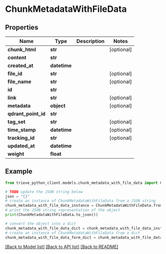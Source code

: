 # ChunkMetadataWithFileData


## Properties

Name | Type | Description | Notes
------------ | ------------- | ------------- | -------------
**chunk_html** | **str** |  | [optional] 
**content** | **str** |  | 
**created_at** | **datetime** |  | 
**file_id** | **str** |  | [optional] 
**file_name** | **str** |  | [optional] 
**id** | **str** |  | 
**link** | **str** |  | [optional] 
**metadata** | **object** |  | [optional] 
**qdrant_point_id** | **str** |  | 
**tag_set** | **str** |  | [optional] 
**time_stamp** | **datetime** |  | [optional] 
**tracking_id** | **str** |  | [optional] 
**updated_at** | **datetime** |  | 
**weight** | **float** |  | 

## Example

```python
from trieve_python_client.models.chunk_metadata_with_file_data import ChunkMetadataWithFileData

# TODO update the JSON string below
json = "{}"
# create an instance of ChunkMetadataWithFileData from a JSON string
chunk_metadata_with_file_data_instance = ChunkMetadataWithFileData.from_json(json)
# print the JSON string representation of the object
print(ChunkMetadataWithFileData.to_json())

# convert the object into a dict
chunk_metadata_with_file_data_dict = chunk_metadata_with_file_data_instance.to_dict()
# create an instance of ChunkMetadataWithFileData from a dict
chunk_metadata_with_file_data_form_dict = chunk_metadata_with_file_data.from_dict(chunk_metadata_with_file_data_dict)
```
[[Back to Model list]](../README.md#documentation-for-models) [[Back to API list]](../README.md#documentation-for-api-endpoints) [[Back to README]](../README.md)



